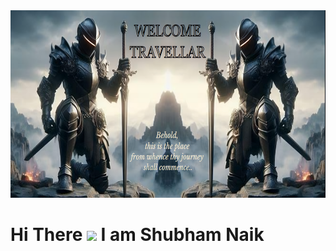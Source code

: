 <img src="well.png" width="800" height="300">


# Hi There ![](https://user-images.githubusercontent.com/18350557/176309783-0785949b-9127-417c-8b55-ab5a4333674e.gif) I am Shubham Naik
 


